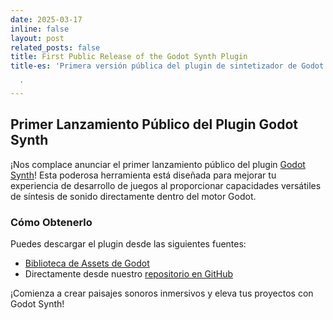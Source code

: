 ```yaml
---
date: 2025-03-17
inline: false
layout: post
related_posts: false
title: First Public Release of the Godot Synth Plugin
title-es: 'Primera versión pública del plugin de sintetizador de Godot.

  '
---
```

## Primer Lanzamiento Público del Plugin Godot Synth

¡Nos complace anunciar el primer lanzamiento público del plugin [Godot Synth](https://eclipsinglines.github.io/GodotSynth/)! Esta poderosa herramienta está diseñada para mejorar tu experiencia de desarrollo de juegos al proporcionar capacidades versátiles de síntesis de sonido directamente dentro del motor Godot.

### Cómo Obtenerlo

Puedes descargar el plugin desde las siguientes fuentes:

- [Biblioteca de Assets de Godot](https://godotengine.org/asset-library/asset/3839)
- Directamente desde nuestro [repositorio en GitHub](https://github.com/EclipsingLines/GodotSynth/releases)

¡Comienza a crear paisajes sonoros inmersivos y eleva tus proyectos con Godot Synth!
